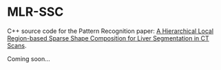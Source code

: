 # MLR-SSC
C++ source code for the Pattern Recognition paper: [A Hierarchical Local Region-based Sparse Shape Composition for Liver Segmentation in CT Scans](http://www.sciencedirect.com/science/article/pii/S0031320315003155). 

Coming soon...
